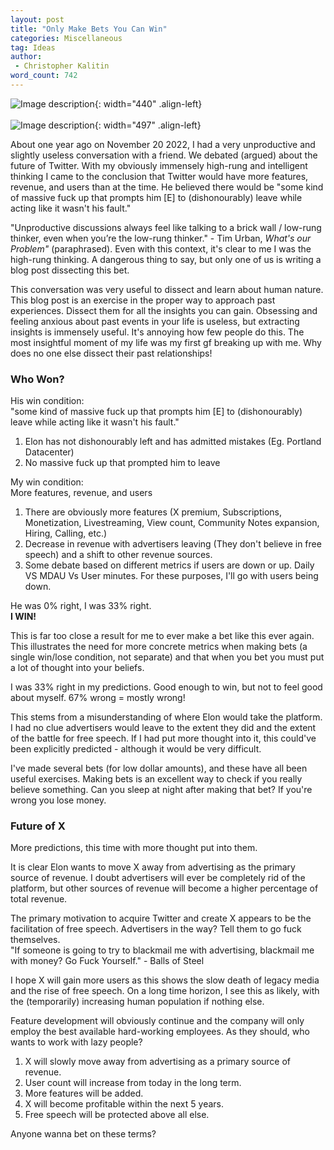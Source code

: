 ```yaml
---
layout: post
title: "Only Make Bets You Can Win"
categories: Miscellaneous
tag: Ideas
author:
 - Christopher Kalitin
word_count: 742
---
```

![Image description]({{site.url}}/assets/images/2023-12-17/Chris-bet.png){: width="440" .align-left}  
‎  
![Image description]({{site.url}}/assets/images/2023-12-17/His-bet.png){: width="497" .align-left}

About one year ago on November 20 2022, I had a very unproductive and slightly useless conversation with a friend.  We debated (argued) about the future of Twitter. With my obviously immensely high-rung and intelligent thinking I came to the conclusion that Twitter would have more features, revenue, and users than at the time. He believed there would be "some kind of massive fuck up that prompts him \[E\] to (dishonourably) leave while acting like it wasn't his fault."

"Unproductive discussions always feel like talking to a brick wall / low-rung thinker, even when you’re the low-rung thinker." - Tim Urban, <i>What's our Problem"</i> (paraphrased). Even with this context, it's clear to me I was the high-rung thinking. A dangerous thing to say, but only one of us is writing a blog post dissecting this bet.

This conversation was very useful to dissect and learn about human nature. This blog post is an exercise in the proper way to approach past experiences. Dissect them for all the insights you can gain. Obsessing and feeling anxious about past events in your life is useless, but extracting insights is immensely useful. It's annoying how few people do this. The most insightful moment of my life was my first gf breaking up with me. Why does no one else dissect their past relationships!

### Who Won?

His win condition:  
"some kind of massive fuck up that prompts him \[E\] to (dishonourably) leave while acting like it wasn't his fault."  
1. Elon has not dishonourably left and has admitted mistakes (Eg. Portland Datacenter)
2. No massive fuck up that prompted him to leave

My win condition:  
More features, revenue, and users  
1. There are obviously more features (X premium, Subscriptions, Monetization, Livestreaming, View count, Community Notes expansion, Hiring, Calling, etc.)
2. Decrease in revenue with advertisers leaving (They don't believe in free speech) and a shift to other revenue sources.
3. Some debate based on different metrics if users are down or up. Daily VS MDAU Vs User minutes. For these purposes, I'll go with users being down.

He was 0% right, I was 33% right.  
<b>I WIN!</b>

This is far too close a result for me to ever make a bet like this ever again. This illustrates the need for more concrete metrics when making bets (a single win/lose condition, not separate) and that when you bet you must put a lot of thought into your beliefs.

I was 33% right in my predictions. Good enough to win, but not to feel good about myself. 67% wrong = mostly wrong!

This stems from a misunderstanding of where Elon would take the platform. I had no clue advertisers would leave to the extent they did and the extent of the battle for free speech. If I had put more thought into it, this could've been explicitly predicted - although it would be very difficult.

I've made several bets (for low dollar amounts), and these have all been useful exercises. Making bets is an excellent way to check if you really believe something. Can you sleep at night after making that bet? If you're wrong you lose money. 

### Future of X

More predictions, this time with more thought put into them.

It is clear Elon wants to move X away from advertising as the primary source of revenue. I doubt advertisers will ever be completely rid of the platform, but other sources of revenue will become a higher percentage of total revenue.

The primary motivation to acquire Twitter and create X appears to be the facilitation of free speech. Advertisers in the way? Tell them to go fuck themselves.  
"If someone is going to try to blackmail me with advertising, blackmail me with money? Go Fuck Yourself." - Balls of Steel

I hope X will gain more users as this shows the slow death of legacy media and the rise of free speech. On a long time horizon, I see this as likely, with the (temporarily) increasing human population if nothing else.

Feature development will obviously continue and the company will only employ the best available hard-working employees. As they should, who wants to work with lazy people?

1. X will slowly move away from advertising as a primary source of revenue.
2. User count will increase from today in the long term.
3. More features will be added.
4. X will become profitable within the next 5 years.
5. Free speech will be protected above all else.

Anyone wanna bet on these terms?